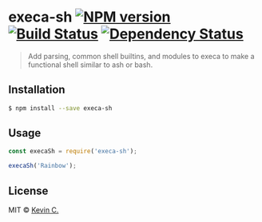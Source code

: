 # execa-sh [![NPM version][npm-image]][npm-url] [![Build Status][travis-image]][travis-url] [![Dependency Status][daviddm-image]][daviddm-url]
> Add parsing, common shell builtins, and modules to execa to make a functional shell similar to ash or bash.

## Installation

```sh
$ npm install --save execa-sh
```

## Usage

```js
const execaSh = require('execa-sh');

execaSh('Rainbow');
```
## License

MIT © [Kevin C.]()


[npm-image]: https://badge.fury.io/js/execa-sh.svg
[npm-url]: https://npmjs.org/package/execa-sh
[travis-image]: https://travis-ci.com/kcaswick/execa-sh.svg?branch=master
[travis-url]: https://travis-ci.com/kcaswick/execa-sh
[daviddm-image]: https://david-dm.org/kcaswick/execa-sh.svg?theme=shields.io
[daviddm-url]: https://david-dm.org/kcaswick/execa-sh
